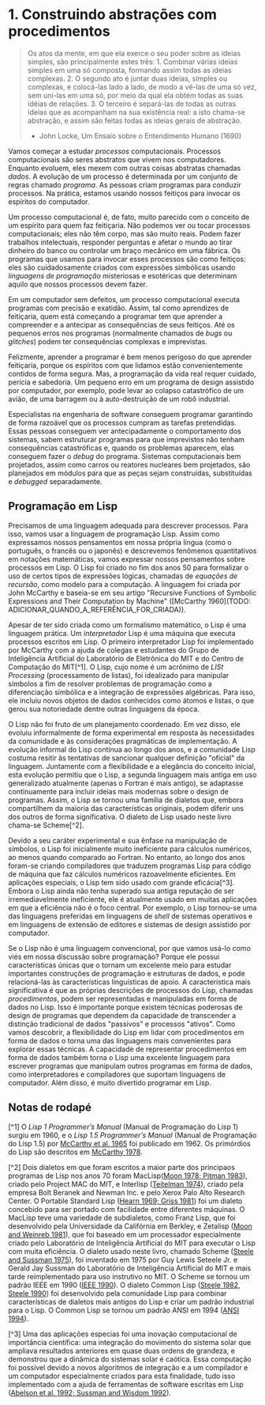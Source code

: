 # 1. Construindo abstrações com procedimentos

> Os atos da mente, em que ela exerce o seu poder sobre as ideias simples, são principalmente estes três: 1. Combinar várias ideias simples em uma só composta, formando assim todas as ideias complexas. 2. O segundo ato é juntar duas ideias, simples ou complexas, e colocá-las lado a lado, de modo a vê-las de uma só vez, sem uni-las em uma só, por meio da qual ela obtém todas as suas idéias de relações. 3. O terceiro é separá-las de todas as outras ideias que as acompanham na sua existência real: a isto chama-se abstração, e assim são feitas todas as ideias gerais de abstração.
> - John Locke, Um Ensaio sobre o Entendimento Humano (1690)


Vamos começar a estudar _processos_ computacionais. Processos computacionais são seres abstratos que vivem nos computadores. Enquanto evoluem, eles mexem com outras coisas abstratas chamadas _dados_. A evolução de um processo é determinada por um conjunto de regras chamado _programa_. As pessoas criam programas para conduzir processos. Na prática, estamos usando nossos feitiços para invocar os espíritos do computador.

Um processo computacional é, de fato, muito parecido com o conceito de um espírito para quem faz feitiçaria. Não podemos ver ou tocar processos computacionais; eles não têm corpo, mas são muito reais. Podem fazer trabalhos intelectuais, responder perguntas e afetar o mundo ao tirar dinheiro do banco ou controlar um braço mecânico em uma fábrica. Os programas que usamos para invocar esses processos são como feitiços: eles são cuidadosamente criados com expressões simbólicas usando _linguagens de programação_ misteriosas e esotéricas que determinam aquilo que nossos processos devem fazer.

Em um computador sem defeitos, um processo computacional executa programas com precisão e exatidão. Assim, tal como aprendizes de feitiçaria, quem está começando a programar tem que aprender a compreender e a antecipar as consequências de seus feitiços. Até os pequenos erros nos programas (normalmente chamados de _bugs_ ou _glitches_) podem ter consequências complexas e imprevistas.

Felizmente, aprender a programar é bem  menos perigoso do que aprender feitiçaria, porque os espíritos com que lidamos estão convenientemente contidos de forma segura. Mas, a programação da vida real requer cuidado, perícia e sabedoria. Um pequeno erro em um programa de design assistido por computador, por exemplo, pode levar ao colapso catastrófico de um avião, de uma barragem ou à auto-destruição de um robô industrial.

Especialistas na engenharia de software conseguem programar garantindo de forma razoável que os processos cumpram as tarefas pretendidas. Essas pessoas conseguem ver antecipadamente o comportamento dos sistemas, sabem estruturar programas para que imprevistos não tenham consequências catastróficas e, quando os problemas aparecem, elas conseguem fazer o _debug_ do programa. Sistemas computacionais bem projetados, assim como carros ou reatores nucleares bem projetados, são planejados em módulos para que as peças sejam construídas, substituídas e _debugged_ separadamente.

## Programação em Lisp

Precisamos de uma linguagem adequada para descrever processos. Para isso, vamos usar a linguagem de programação Lisp. Assim como expressamos nossos pensamentos em nossa própria língua (como o português, o francês ou o japonês) e descrevemos fenômenos quantitativos em notações matemáticas, vamos expressar nossos pensamentos sobre processos em Lisp. O Lisp foi criado no fim dos anos 50 para formalizar o uso de certos tipos de expressões lógicas, chamadas de _equações de recursão_, como modelo para a computação. A linguagem foi criada por John McCarthy e baseia-se em seu artigo "Recursive Functions of Symbolic Expressions and Their Computation by Machine" ([McCarthy 1960](TODO: ADICIONAR_QUANDO_A_REFERÊNCIA_FOR_CRIADA)).

Apesar de ter sido criada como um formalismo matemático, o Lisp é uma linguagem prática. Um _interpretador_ Lisp é uma máquina que executa processos escritos em Lisp. O primeiro interpretador Lisp foi implementado por McCarthy com a ajuda de colegas e estudantes do Grupo de Inteligência Artificial do Laboratório de Eletrônica do MIT e do Centro de Computação do MIT[^1]. O Lisp, cujo nome é um acrônimo de _LISt Processing_ (processamento de listas), foi idealizado para manipular símbolos a fim de resolver problemas de programação como a diferenciação simbólica e a integração de expressões algébricas. Para isso, ele incluiu novos objetos de dados conhecidos como átomos e listas, o que gerou sua notoriedade dentre outras linguagens da época.

O Lisp não foi fruto de um planejamento coordenado. Em vez disso, ele evoluiu informalmente de forma experimental em resposta às necessidades da comunidade e às considerações pragmáticas de implementação. A evolução informal do Lisp continua ao longo dos anos, e a comunidade Lisp costuma resitir às tentativas de sancionar qualquer definição "oficial" da linguagem. Juntamente com a flexibilidade e a elegância do conceito inicial, esta evolução permitiu que o Lisp, a segunda linguagem mais antiga em uso generalizado atualmente (apenas o Fortran é mais antigo), se adaptasse continuamente para incluir ideias mais modernas sobre o design de programas. Assim, o Lisp se tornou uma família de dialetos que, embora compartilhem da maioria das características originais, podem diferir uns dos outros de forma significativa. O dialeto de Lisp usado neste livro chama-se Scheme[^2].

Devido a seu caráter experimental e sua ênfase na manipulação de símbolos, o Lisp foi inicialmente muito ineficiente para cálculos numéricos, ao menos quando comparado ao Fortran. No entanto, ao longo dos anos foram-se criando compiladores que traduzem programas Lisp para código de máquina que faz cálculos numéricos razoavelmente eficientes. Em aplicações especiais, o Lisp tem sido usado com grande eficácia[^3]. Embora o Lisp ainda não tenha superado sua antiga reputação de ser irremediavelmente ineficiente, ele é atualmente usado em muitas aplicações em que a eficiência não é o foco central. Por exemplo, o Lisp tornou-se uma das linguagens preferidas em linguagens de _shell_ de sistemas operativos e em linguagens de extensão de editores e sistemas de design assistido por computador.

Se o Lisp não é uma linguagem convencional, por que vamos usá-lo como viés em nossa discussão sobre programação? Porque ele possui características únicas que o tornam um excelente meio para estudar importantes construções de programação e estruturas de dados, e pode relacioná-las às características linguísticas de apoio. A característica mais significativa é que as próprias descrições de processos do Lisp, chamadas _procedimentos_, podem ser representadas e manipuladas em forma de dados no Lisp. Isso é importante porque existem técnicas poderosas de design de programas que dependem da capacidade de transcender a distinção tradicional de dados "passivos" e processos "ativos". Como vamos descobrir, a flexibilidade do Lisp em lidar com procedimentos em forma de dados o torna uma das linguagens mais convenientes para explorar essas técnicas. A capacidade de representar procedimentos em forma de dados também torna o Lisp uma excelente linguagem para escrever programas que manipulam outros programas em forma de dados, como interpretadores e compiladores que suportam linguagens de computador. Além disso, é muito divertido programar em Lisp.

## Notas de rodapé

[^1] O _Lisp 1 Programmer’s Manual_ (Manual de Programação do Lisp 1) surgiu em 1960, e o _Lisp 1.5 Programmer’s Manual_ (Manual de Programação do Lisp 1.5) por [McCarthy et al. 1965](ADICIONAR_QUANDO_A_REFERÊNCIA_FOR_CRIADA) foi publicado em 1962. Os primórdios do Lisp são descritos em [McCarthy 1978](ADICIONAR_QUANDO_A_REFERÊNCIA_FOR_CRIADA).

[^2] Dois dialetos em que foram escritos a maior parte dos principaos programas de Lisp nos anos 70 foram MacLisp([Moon 1978; Pitman 1983](ADICIONAR_QUANDO_A_REFERÊNCIA_FOR_CRIADA)), criado pelo Project MAC do MIT, e Interlisp ([Teitelman 1974](ADICIONAR_QUANDO_A_REFERÊNCIA_FOR_CRIADA)), criado pela empresa Bolt Beranek and Newman Inc. e pelo Xerox Palo Alto Research Center. O Portable Standard Lisp ([Hearn 1969; Griss 1981](ADICIONAR_QUANDO_A_REFERÊNCIA_FOR_CRIADA)) foi um dialeto concebido para ser portado com facilidade entre diferentes máquinas. O MacLisp teve uma variedade de subdialetos, como Franz Lisp, que foi desenvolvido pela Universidade da Califórnia em Berkley, e Zetalisp ([Moon and Weinreb 1981](ADICIONAR_QUANDO_A_REFERÊNCIA_FOR_CRIADA)), que foi baseado em um processador especialmente criado pelo Laboratório de Inteligência Artificial do MIT para executar o Lisp com muita eficiência. O dialeto usado neste livro, chamado Scheme ([Steele and Sussman 1975](ADICIONAR_QUANDO_A_REFERÊNCIA_FOR_CRIADA)), foi inventado em 1975 por Guy Lewis Seteele Jr. e Gerald Jay Sussman do Laboratório de Inteligência Artificial do MIT e mais tarde reimplementado para uso instrutivo no MIT. O Scheme se tornou um padrão IEEE em 1990 ([IEEE 1990](ADICIONAR_QUANDO_A_REFERÊNCIA_FOR_CRIADA)). O dialeto Common Lisp ([Steele 1982, Steele 1990](ADICIONAR_QUANDO_A_REFERÊNCIA_FOR_CRIADA)) foi desenvolvido pela comunidade Lisp para combinar características de dialetos mais antigos do Lisp e criar um padrão industrial para o Lisp. O Common Lisp se tornou um padrão ANSI em 1994 ([ANSI 1994](ADICIONAR_QUANDO_A_REFERÊNCIA_FOR_CRIADA)).

[^3] Uma das aplicações especias foi uma inovação computacional de importância científica: uma integração do movimento do sistema solar que ampliava resultados anteriores em quase duas ordens de grandeza, e demonstrou que a dinâmica do sistemas solar é caótica. Essa computação foi possível devido a novos algoritmos de integração e a um compilador e um computador especialmente criados para esta finalidade, tudo isso implementado com a ajuda de ferramentas de software escritas em Lisp ([Abelson et al. 1992; Sussman and Wisdom 1992](ADICIONAR_QUANDO_A_REFERÊNCIA_FOR_CRIADA)).
